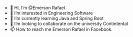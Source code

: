 - 👋 Hi, I’m @Emerson Rafael
- 👀 I’m interested in Engineering Software
- 🌱 I’m currently learning Java and Spring Boot
- 💞️ I’m looking to collaborate on the university Contintental 
- 📫 How to reach me Emerson Rafael in Facebook.

<!---
Emerson147/Emerson147 is a ✨ special ✨ repository because its `README.md` (this file) appears on your GitHub profile.
You can click the Preview link to take a look at your changes.
--->


